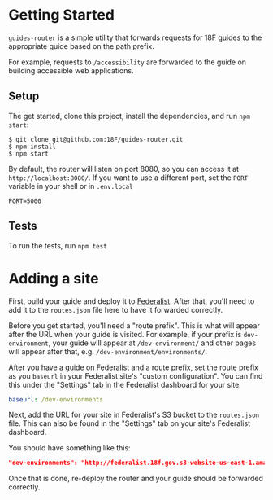 # Getting Started

`guides-router` is a simple utility that forwards requests for 18F guides to the appropriate guide based on the path prefix.

For example, requests to `/accessibility` are forwarded to the guide on building accessible web applications.

## Setup

The get started, clone this project, install the dependencies, and run `npm start`:

```shell
$ git clone git@github.com:18F/guides-router.git
$ npm install
$ npm start
```

By default, the router will listen on port 8080, so you can access it at `http://localhost:8080/`.
If you want to use a different port, set the `PORT` variable in your shell or in `.env.local`

```
PORT=5000
```

## Tests

To run the tests, run `npm test`

# Adding a site

First, build your guide and deploy it to [Federalist](federalist.18f.gov).
After that, you'll need to add it to the `routes.json` file here to have it forwarded correctly.

Before you get started, you'll need a "route prefix". This is what will appear after the URL when your guide is visited. For example, if your prefix is `dev-environment`, your guide will appear at `/dev-environment/` and other pages will appear after that, e.g. `/dev-environment/environments/`.

After you have a guide on Federalist and a route prefix, set the route prefix as you `baseurl` in your Federalist site's "custom configuration".
You can find this under the "Settings" tab in the Federalist dashboard for your site.

```YAML
baseurl: /dev-environments
```

Next, add the URL for your site in Federalist's S3 bucket to the `routes.json` file.
This can also be found in the "Settings" tab on your site's Federalist dashboard.

You should have something like this:

```json
"dev-environments": "http://federalist.18f.gov.s3-website-us-east-1.amazonaws.com/site/18F/dev-environment/"
```

Once that is done, re-deploy the router and your guide should be forwarded correctly.
